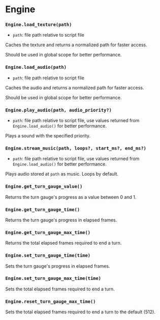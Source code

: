 # Engine

### `Engine.load_texture(path)`

- `path`: file path relative to script file

Caches the texture and returns a normalized path for faster access.

Should be used in global scope for better performance.

### `Engine.load_audio(path)`

- `path`: file path relative to script file

Caches the audio and returns a normalized path for faster access.

Should be used in global scope for better performance.

### `Engine.play_audio(path, audio_priority?)`

- `path`: file path relative to script file, use values returned from `Engine.load_audio()` for better performance.

Plays a sound with the specified priority.

### `Engine.stream_music(path, loops?, start_ms?, end_ms?)`

- `path`: file path relative to script file, use values returned from `Engine.load_audio()` for better performance.

Plays audio stored at `path` as music. Loops by default.

### `Engine.get_turn_gauge_value()`

Returns the turn gauge's progress as a value between 0 and 1.

### `Engine.get_turn_gauge_time()`

Returns the turn gauge's progress in elapsed frames.

### `Engine.get_turn_gauge_max_time()`

Returns the total elapsed frames required to end a turn.

### `Engine.set_turn_gauge_time(time)`

Sets the turn gauge's progress in elapsed frames.

### `Engine.set_turn_gauge_max_time(time)`

Sets the total elapsed frames required to end a turn.

### `Engine.reset_turn_gauge_max_time()`

Sets the total elapsed frames required to end a turn to the default (512).
